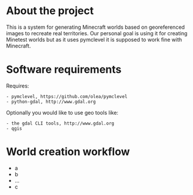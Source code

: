 

# About the project

This is a system for generating Minecraft worlds based on georeferenced
images to recreate real territories. Our personal goal is using it for
creating Minetest worlds but as it uses pymclevel it is supposed to work
fine with Minecraft.


# Software requirements


Requires:

	- pymclevel, https://github.com/olea/pymclevel
	- python-gdal, http://www.gdal.org


Optionally you would like to use geo tools like:

	- the gdal CLI tools, http://www.gdal.org
	- qgis

# World creation workflow

 - a
 - b
 - ...
 - c

